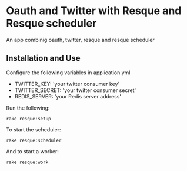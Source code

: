 Oauth and Twitter with Resque and Resque scheduler
===================================================
An app combinig oauth, twitter, resque and resque scheduler

Installation and Use
-----------------------------------------------------
Configure the following variables in application.yml
* TWITTER_KEY: 'your twitter consumer key'
* TWITTER_SECRET: 'your twitter consumer secret'
* REDIS_SERVER: 'your Redis server address'

Run the following:

    rake resque:setup

To start the scheduler:

    rake resque:scheduler

And to start a worker:

    rake resque:work